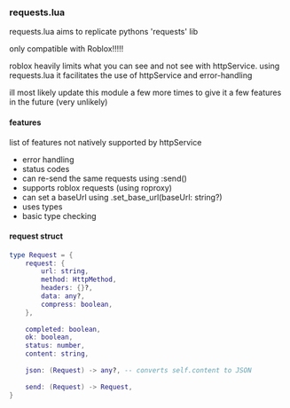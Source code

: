 ### requests.lua

requests.lua aims to replicate pythons 'requests' lib

only compatible with Roblox!!!!! 

roblox heavily limits what you can see and not see with httpService.
using requests.lua it facilitates the use of httpService and error-handling

ill most likely update this module a few more times to give it a few features in the future (very unlikely)

#### features

list of features not natively supported by httpService

- error handling
- status codes
- can re-send the same requests using :send()
- supports roblox requests (using roproxy)
- can set a baseUrl using .set_base_url(baseUrl: string?)
- uses types
- basic type checking

#### request struct

```lua
type Request = {
	request: {
		url: string,
		method: HttpMethod,
		headers: {}?,
		data: any?,
		compress: boolean,
	},
	
	completed: boolean,
	ok: boolean,
	status: number,
	content: string,
	
	json: (Request) -> any?, -- converts self.content to JSON
	
	send: (Request) -> Request,
}
```